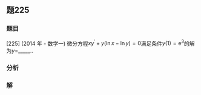 ## 题225
### 题目
[225] (2014 年 - 数学一) 微分方程$x{y}^{\prime } + y( {\ln x - \ln y})  = 0$满足条件$y( 1)  = {\mathrm{e}}^{3}$的解为$y =$_____..
### 分析

### 解